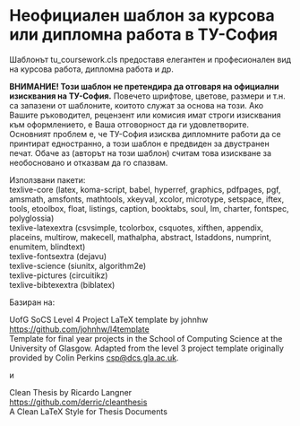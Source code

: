 # Неофициален шаблон за курсова или дипломна работа в ТУ-София

Шаблонът tu_coursework.cls предоставя елегантен и професионален вид на курсова работа, дипломна работа и др.

**ВНИМАНИЕ! Този шаблон не претендира да отговаря на официални изисквания на ТУ-София.**
Повечето шрифтове, цветове, размери и т.н. са запазени от шаблоните, коитото служат за основа на този. Ако Вашите ръководител, рецензент или комисия имат строги изисквания към оформлението, е Ваша отговорност да ги удовлетворите.\
Основният проблем е, че ТУ-София изисква дипломните работи да се принтират едностранно, а този шаблон е предвиден за двустранен печат. Обаче аз (авторът на този шаблон) считам това изискване за необосновано и отказвам да го спазвам.

Използвани пакети:\
texlive-core (latex, koma-script, babel, hyperref, graphics, pdfpages, pgf, amsmath, amsfonts, mathtools, xkeyval, xcolor, microtype, setspace, iftex, tools, etoolbox, float, listings, caption, booktabs, soul, lm, charter, fontspec, polyglossia)\
texlive-latexextra (csvsimple, tcolorbox, csquotes, xifthen, appendix, placeins, multirow, makecell, mathalpha, abstract, lstaddons, numprint, enumitem, blindtext)\
texlive-fontsextra (dejavu)\
texlive-science (siunitx, algorithm2e)\
texlive-pictures (circuitikz)\
texlive-bibtexextra (biblatex)

Базиран на:

UofG SoCS Level 4 Project LaTeX template by johnhw\
https://github.com/johnhw/l4template \
Template for final year projects in the School of Computing Science at the University of Glasgow. Adapted from the level 3 project template originally provided by Colin Perkins <csp@dcs.gla.ac.uk>.

и

Clean Thesis by Ricardo Langner\
https://github.com/derric/cleanthesis \
A Clean LaTeX Style for Thesis Documents
